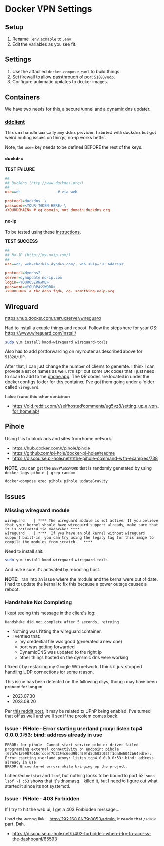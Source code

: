 # Docker VPN Settings

## Setup

1. Rename `.env.exmaple` to `.env`
2. Edit the variables as you see fit.

## Settings

1. Use the attached `docker-compose.yaml` to build things.
2. Set firewall to allow passthrough of port `51820/udp`.
3. Configure automatic updates to docker images.

## Containers

We have two needs for this, a secure tunnel and a dynamic dns updater.

### [ddclient](https://hub.docker.com/r/linuxserver/ddclient)

This can handle basically any ddns provider. I started with duckdns but got weird routing issues on things, no-ip works better.

Note, the `use=` key needs to be defined BEFORE the rest of the keys.

#### duckdns

**TEST FAILURE**

```ini
##
## Duckdns (http://www.duckdns.org/)
##
use=web					# via web

protocol=duckdns, \
password=<YOUR-TOKEN-HERE> \
<YOURDOMAIN> # eg domain, not domain.duckdns.org
```

#### no-ip

To be tested using these [instructions](https://coderwall.com/p/wux7ug/ddclient-no-ip).

**TEST SUCCESS**

```ini
##
## No-IP (http://my.noip.com/)
##
use=web, web=checkip.dyndns.com/, web-skip='IP Address'

protocol=dyndns2
server=dynupdate.no-ip.com
login=<YOURUSERNAME>
password=<YOURPASSWORD>
<YOURFQDN> # the ddns fqdn, eg. something.noip.org
```

## Wireguard

https://hub.docker.com/r/linuxserver/wireguard

Had to install a couple things and reboot. Follow the steps here for your OS: https://www.wireguard.com/install/

```bash
sudo yum install kmod-wireguard wireguard-tools
```

Also had to add portforwarding on my router as described above for `51820/UDP`.

After that, I can just change the number of clients to generate. I think I can provide a list of names as well.
It'll spit out some QR codes that I just need to scan to add to the [phone app](https://play.google.com/store/apps/details?id=com.wireguard.android&hl=en_US&gl=US). The QR codes are located in under the docker configs folder for this container, I've got them going under a folder called `wireguard`.

I also found this other container:

- https://old.reddit.com/r/selfhosted/comments/ug5vz8/setting_up_a_vpn_for_homelab/

## Pihole

Using this to block ads and sites from home network.

- https://hub.docker.com/r/pihole/pihole
- https://github.com/pi-hole/docker-pi-hole#readme
- https://discourse.pi-hole.net/t/the-pihole-command-with-examples/738

**NOTE**, you can get the `WEBPASSSWORD` that is randomly generated by using `docker logs pihole | grep random`

```bash
docker-compose exec pihole pihole updateGravity
```

## Issues

### Missing wireguard module

```
wireguard    | **** The wireguard module is not active. If you believe that your kernel should have wireguard support already, make sure that it is activated via modprobe! ****
wireguard    | ****  If you have an old kernel without wireguard support built-in, you can try using the legacy tag for this image to compile the modules from scratch.   ****
```

Need to install shit:

```bash
sudo yum install kmod-wireguard wireguard-tools
```

And make sure it's activated by rebooting host.

**NOTE**: I ran into an issue where the module and the kernal were out of date. I had to update the kernal to fix this because a power outage caused a reboot.

### Handshake Not Completing

I kept seeing this message in the client's log:

```
Handshake did not complete after 5 seconds, retrying
```

- Nothing was hitting the wireguard container.
- I verified that:
  - my credential file was good (generated a new one)
  - port was getting forwarded
  - DynamicDNS was updated to the right ip
  - other things hosted on the dynamic dns were working

I fixed it by restarting my Google Wifi network. I think it just stopped handling UDP connections for some reason.

This issue has been detected on the following days, though may have been present for longer:

- 2023.07.30
- 2023.08.20

Per [this reddit post](https://www.reddit.com/r/GoogleWiFi/comments/15g1eyn/fyi_i_fixed_my_udp_port_forwarding_issues_on_nest/), it may be related to UPnP being enabled. I've turned that off as well and we'll see if the problem comes back.

### Issue - PiHole - Error starting userland proxy: listen tcp4 0.0.0.0:53: bind: address already in use

```
ERROR: for pihole  Cannot start service pihole: driver failed programming external connectivity on endpoint pihole (67a7efa9987b16cfccef7b2194c6ed90c439fd5d603c02ff1da0e6042b64ed2e): Error starting userland proxy: listen tcp4 0.0.0.0:53: bind: address already in use
ERROR: Encountered errors while bringing up the project.
```

I checked `netstat` and `lsof`, but nothing looks to be bound to port 53. `sudo lsof -i :53` shows that it's dnsmasq. I killed it, but I need to figure out what started it since its not systemctl.

### Issue - PiHole - 403 Forbidden

If I try to hit the web ui, I get a 403 Forbidden message...

I had the wrong link... http://192.168.86.79:8053/admin, it needs that `/admin` part. Duh.

- https://discourse.pi-hole.net/t/403-forbidden-when-i-try-to-access-the-dashboard/65593
